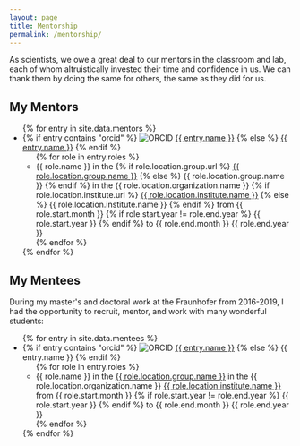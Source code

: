 ```yaml
---
layout: page
title: Mentorship
permalink: /mentorship/
---
```

As scientists, we owe a great deal to our mentors in the classroom and lab,
each of whom altruistically invested their time and confidence in us. We can
thank them by doing the same for others, the same as they did for us.

## My Mentors

<ul>
{% for entry in site.data.mentors %}
    <li>
    {% if entry contains "orcid" %}
    <img src="https://orcid.org/sites/default/files/images/orcid_16x16(1).gif" alt="ORCID" />
    <a href="https://orcid.org/{{ entry.orcid }}">{{ entry.name }}</a>
    {% else %}
    <a href="https://linkedin.com/in/{{ entry.linkedin }}">{{ entry.name }}</a>
    {% endif %}
    <ul>
        {% for role in entry.roles %}
        <li>
        {{ role.name }} in the
        {% if role.location.group.url %}
        <a href="{{ role.location.group.url }}">{{ role.location.group.name }}</a> 
        {% else %}
        {{ role.location.group.name }}
        {% endif %}
        in the {{ role.location.organization.name }}
        {% if role.location.institute.url %}
        <a href="{{ role.location.institute.url }}">{{ role.location.institute.name }}</a>
        {% else %}
        {{ role.location.institute.name }}
        {% endif %}
        from {{ role.start.month }}
        {% if role.start.year != role.end.year %}
            {{ role.start.year }}
        {% endif %}
        to {{ role.end.month }} {{ role.end.year }}
        </li>
        {% endfor %}
    </ul>
    </li>
{% endfor %}
</ul>

## My Mentees

During my master's and doctoral work at the Fraunhofer from 2016-2019,
I had the opportunity to recruit, mentor, and work with many wonderful
students:

<ul>
{% for entry in site.data.mentees %}
    <li>
    {% if entry contains "orcid" %}
    <img src="https://orcid.org/sites/default/files/images/orcid_16x16(1).gif" alt="ORCID" />
    <a href="https://orcid.org/{{ entry.orcid }}">{{ entry.name }}</a>
    {% else %}
    {{ entry.name }}
    {% endif %}
    <ul>
        {% for role in entry.roles %}
        <li>
        {{ role.name }} in the
        <a href="{{ role.location.group.url }}">{{ role.location.group.name }}</a>
        in the {{ role.location.organization.name }}
        <a href="{{ role.location.institute.url }}">{{ role.location.institute.name }}</a>
        from {{ role.start.month }}
        {% if role.start.year != role.end.year %}
            {{ role.start.year }}
        {% endif %}
        to {{ role.end.month }} {{ role.end.year }}
        </li>
        {% endfor %}
    </ul>
    </li>
{% endfor %}
</ul>
